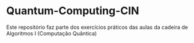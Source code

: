 # Quantum-Computing-CIN
Este repositório faz parte dos exercícios práticos das aulas da cadeira de Algoritmos I (Computação Quântica) 
